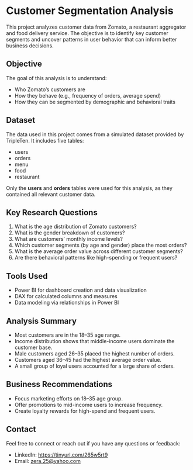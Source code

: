 # Customer Segmentation Analysis

This project analyzes customer data from Zomato, a restaurant aggregator and food delivery service. The objective is to identify key customer segments and uncover patterns in user behavior that can inform better business decisions.

## Objective

The goal of this analysis is to understand:

- Who Zomato’s customers are
- How they behave (e.g., frequency of orders, average spend)
- How they can be segmented by demographic and behavioral traits

## Dataset

The data used in this project comes from a simulated dataset provided by TripleTen. It includes five tables:

- users
- orders
- menu
- food
- restaurant

Only the **users** and **orders** tables were used for this analysis, as they contained all relevant customer data.

## Key Research Questions

1. What is the age distribution of Zomato customers?
2. What is the gender breakdown of customers?
3. What are customers’ monthly income levels?
4. Which customer segments (by age and gender) place the most orders?
5. What is the average order value across different customer segments?
6. Are there behavioral patterns like high-spending or frequent users?

## Tools Used

- Power BI for dashboard creation and data visualization
- DAX for calculated columns and measures
- Data modeling via relationships in Power BI

## Analysis Summary

- Most customers are in the 18–35 age range.
- Income distribution shows that middle-income users dominate the customer base.
- Male customers aged 26–35 placed the highest number of orders.
- Customers aged 36–45 had the highest average order value.
- A small group of loyal users accounted for a large share of orders.

## Business Recommendations

- Focus marketing efforts on 18–35 age group.
- Offer promotions to mid-income users to increase frequency.
- Create loyalty rewards for high-spend and frequent users.

## Contact

Feel free to connect or reach out if you have any questions or feedback:

- LinkedIn: https://tinyurl.com/265w5rt9
- Email: zera.25@yahoo.com
